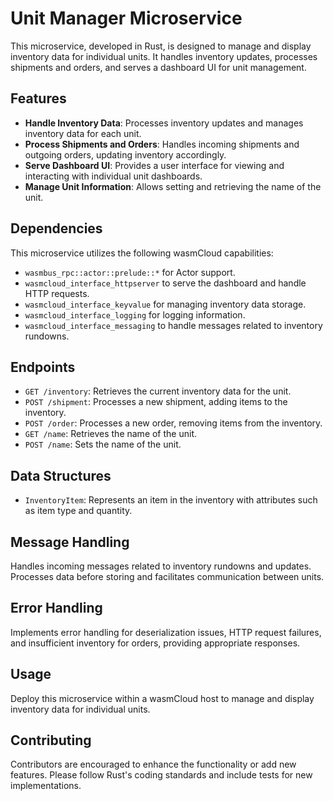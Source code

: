 # Unit Manager Microservice

This microservice, developed in Rust, is designed to manage and display inventory data for individual units. It handles inventory updates, processes shipments and orders, and serves a dashboard UI for unit management.

## Features

- **Handle Inventory Data**: Processes inventory updates and manages inventory data for each unit.
- **Process Shipments and Orders**: Handles incoming shipments and outgoing orders, updating inventory accordingly.
- **Serve Dashboard UI**: Provides a user interface for viewing and interacting with individual unit dashboards.
- **Manage Unit Information**: Allows setting and retrieving the name of the unit.

## Dependencies

This microservice utilizes the following wasmCloud capabilities:

- `wasmbus_rpc::actor::prelude::*` for Actor support.
- `wasmcloud_interface_httpserver` to serve the dashboard and handle HTTP requests.
- `wasmcloud_interface_keyvalue` for managing inventory data storage.
- `wasmcloud_interface_logging` for logging information.
- `wasmcloud_interface_messaging` to handle messages related to inventory rundowns.

## Endpoints

- `GET /inventory`: Retrieves the current inventory data for the unit.
- `POST /shipment`: Processes a new shipment, adding items to the inventory.
- `POST /order`: Processes a new order, removing items from the inventory.
- `GET /name`: Retrieves the name of the unit.
- `POST /name`: Sets the name of the unit.

## Data Structures

- `InventoryItem`: Represents an item in the inventory with attributes such as item type and quantity.

## Message Handling

Handles incoming messages related to inventory rundowns and updates. Processes data before storing and facilitates communication between units.

## Error Handling

Implements error handling for deserialization issues, HTTP request failures, and insufficient inventory for orders, providing appropriate responses.

## Usage

Deploy this microservice within a wasmCloud host to manage and display inventory data for individual units.

## Contributing

Contributors are encouraged to enhance the functionality or add new features. Please follow Rust's coding standards and include tests for new implementations.
